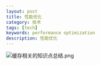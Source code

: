 ```yaml
---
layout: post
title: 性能优化
category: 技术
tags: [tech]
keywords: performance optimization
description: 性能优化
---
```



 ![缓存相关的知识点总结.png](http://7xpz5v.com1.z0.glb.clouddn.com/%E6%80%A7%E8%83%BD%E8%B0%83%E4%BC%98.png)